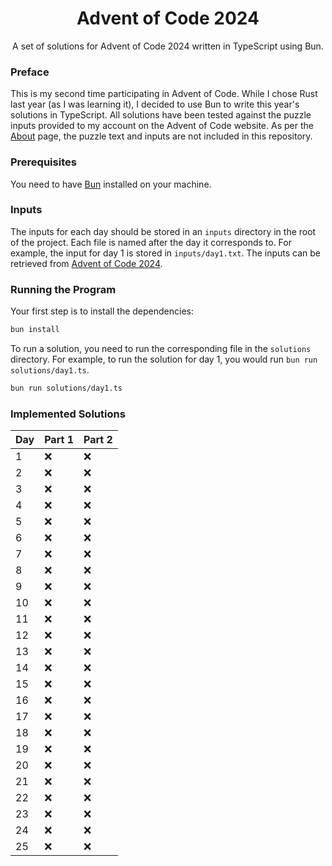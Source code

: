 <div align="center">
  <h1>Advent of Code 2024</h1>
  <p>A set of solutions for Advent of Code 2024 written in TypeScript using Bun.</p>
</div>

### Preface

This is my second time participating in Advent of Code. While I chose Rust last year (as I was learning it), I decided to use Bun to write this year's solutions in TypeScript. All solutions have been tested against the puzzle inputs provided to my account on the Advent of Code website. As per the [About](https://adventofcode.com/2024/about) page, the puzzle text and inputs are not included in this repository.

### Prerequisites

You need to have [Bun](https://bun.sh) installed on your machine.

### Inputs

The inputs for each day should be stored in an `inputs` directory in the root of the project. Each file is named after the day it corresponds to. For example, the input for day 1 is stored in `inputs/day1.txt`. The inputs can be retrieved from [Advent of Code 2024](https://adventofcode.com/2024).

### Running the Program

Your first step is to install the dependencies:

```bash
bun install
```

To run a solution, you need to run the corresponding file in the `solutions` directory. For example, to run the solution for day 1, you would run `bun run solutions/day1.ts`.

```bash
bun run solutions/day1.ts
```

### Implemented Solutions

| Day | Part 1 | Part 2 |
| --- | ------ | ------ |
| 1   | ❌ | ❌ |
| 2   | ❌ | ❌ |
| 3   | ❌ | ❌ |
| 4   | ❌ | ❌ |
| 5   | ❌ | ❌ |
| 6   | ❌ | ❌ |
| 7   | ❌ | ❌ |
| 8   | ❌ | ❌ |
| 9   | ❌ | ❌ |
| 10  | ❌ | ❌ |
| 11  | ❌ | ❌ |
| 12  | ❌ | ❌ |
| 13  | ❌ | ❌ |
| 14  | ❌ | ❌ |
| 15  | ❌ | ❌ |
| 16  | ❌ | ❌ |
| 17  | ❌ | ❌ |
| 18  | ❌ | ❌ |
| 19  | ❌ | ❌ |
| 20  | ❌ | ❌ |
| 21  | ❌ | ❌ |
| 22  | ❌ | ❌ |
| 23  | ❌ | ❌ |
| 24  | ❌ | ❌ |
| 25  | ❌ | ❌ |